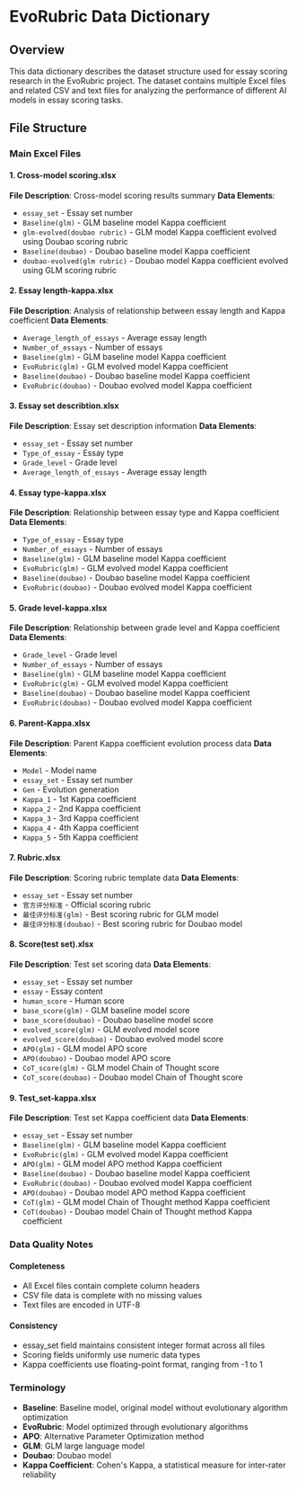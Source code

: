 # EvoRubric Data Dictionary

## Overview
This data dictionary describes the dataset structure used for essay scoring research in the EvoRubric project. The dataset contains multiple Excel files and related CSV and text files for analyzing the performance of different AI models in essay scoring tasks.

## File Structure

### Main Excel Files

#### 1. Cross-model scoring.xlsx
**File Description**: Cross-model scoring results summary
**Data Elements**:
- `essay_set` - Essay set number
- `Baseline(glm)` - GLM baseline model Kappa coefficient
- `glm-evolved(doubao rubric)` - GLM model Kappa coefficient evolved using Doubao scoring rubric
- `Baseline(doubao)` - Doubao baseline model Kappa coefficient
- `doubao-evolved(glm rubric)` - Doubao model Kappa coefficient evolved using GLM scoring rubric

#### 2. Essay length-kappa.xlsx
**File Description**: Analysis of relationship between essay length and Kappa coefficient
**Data Elements**:
- `Average_length_of_essays` - Average essay length
- `Number_of_essays` - Number of essays
- `Baseline(glm)` - GLM baseline model Kappa coefficient
- `EvoRubric(glm)` - GLM evolved model Kappa coefficient
- `Baseline(doubao)` - Doubao baseline model Kappa coefficient
- `EvoRubric(doubao)` - Doubao evolved model Kappa coefficient

#### 3. Essay set describtion.xlsx
**File Description**: Essay set description information
**Data Elements**:
- `essay_set` - Essay set number
- `Type_of_essay` - Essay type
- `Grade_level` - Grade level
- `Average_length_of_essays` - Average essay length

#### 4. Essay type-kappa.xlsx
**File Description**: Relationship between essay type and Kappa coefficient
**Data Elements**:
- `Type_of_essay` - Essay type
- `Number_of_essays` - Number of essays
- `Baseline(glm)` - GLM baseline model Kappa coefficient
- `EvoRubric(glm)` - GLM evolved model Kappa coefficient
- `Baseline(doubao)` - Doubao baseline model Kappa coefficient
- `EvoRubric(doubao)` - Doubao evolved model Kappa coefficient

#### 5. Grade level-kappa.xlsx
**File Description**: Relationship between grade level and Kappa coefficient
**Data Elements**:
- `Grade_level` - Grade level
- `Number_of_essays` - Number of essays
- `Baseline(glm)` - GLM baseline model Kappa coefficient
- `EvoRubric(glm)` - GLM evolved model Kappa coefficient
- `Baseline(doubao)` - Doubao baseline model Kappa coefficient
- `EvoRubric(doubao)` - Doubao evolved model Kappa coefficient

#### 6. Parent-Kappa.xlsx
**File Description**: Parent Kappa coefficient evolution process data
**Data Elements**:
- `Model` - Model name
- `essay_set` - Essay set number
- `Gen` - Evolution generation
- `Kappa_1` - 1st Kappa coefficient
- `Kappa_2` - 2nd Kappa coefficient
- `Kappa_3` - 3rd Kappa coefficient
- `Kappa_4` - 4th Kappa coefficient
- `Kappa_5` - 5th Kappa coefficient

#### 7. Rubric.xlsx
**File Description**: Scoring rubric template data
**Data Elements**:
- `essay_set` - Essay set number
- `官方评分标准` - Official scoring rubric
- `最佳评分标准(glm)` - Best scoring rubric for GLM model
- `最佳评分标准(doubao)` - Best scoring rubric for Doubao model

#### 8. Score(test set).xlsx
**File Description**: Test set scoring data
**Data Elements**:
- `essay_set` - Essay set number
- `essay` - Essay content
- `human_score` - Human score
- `base_score(glm)` - GLM baseline model score
- `base_score(doubao)` - Doubao baseline model score
- `evolved_score(glm)` - GLM evolved model score
- `evolved_score(doubao)` - Doubao evolved model score
- `APO(glm)` - GLM model APO score
- `APO(doubao)` - Doubao model APO score
- `CoT_score(glm)` - GLM model Chain of Thought score
- `CoT_score(doubao)` - Doubao model Chain of Thought score

#### 9. Test_set-kappa.xlsx
**File Description**: Test set Kappa coefficient data
**Data Elements**:
- `essay_set` - Essay set number
- `Baseline(glm)` - GLM baseline model Kappa coefficient
- `EvoRubric(glm)` - GLM evolved model Kappa coefficient
- `APO(glm)` - GLM model APO method Kappa coefficient
- `Baseline(doubao)` - Doubao baseline model Kappa coefficient
- `EvoRubric(doubao)` - Doubao evolved model Kappa coefficient
- `APO(doubao)` - Doubao model APO method Kappa coefficient
- `CoT(glm)` - GLM model Chain of Thought method Kappa coefficient
- `CoT(doubao)` - Doubao model Chain of Thought method Kappa coefficient



### Data Quality Notes

#### Completeness
- All Excel files contain complete column headers
- CSV file data is complete with no missing values
- Text files are encoded in UTF-8

#### Consistency
- essay_set field maintains consistent integer format across all files
- Scoring fields uniformly use numeric data types
- Kappa coefficients use floating-point format, ranging from -1 to 1


### Terminology

- **Baseline**: Baseline model, original model without evolutionary algorithm optimization
- **EvoRubric**: Model optimized through evolutionary algorithms
- **APO**: Alternative Parameter Optimization method
- **GLM**: GLM large language model
- **Doubao**: Doubao model
- **Kappa Coefficient**: Cohen's Kappa, a statistical measure for inter-rater reliability
